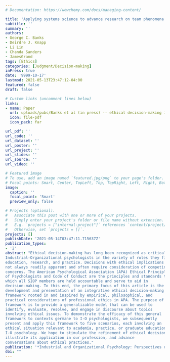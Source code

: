 ```yaml
---
# Documentation: https://wowchemy.com/docs/managing-content/

title: 'Applying systems science to advance research on team phenomena'
subtitle: ''
summary: ''
authors:
- George C. Banks
- Deirdre J. Knapp
- Li Lin
- Chanda Sanders
- JamesGrand
tags: [Ethics]
categories: [Judgment/Decision-making]
inPress: true
date: '9999-10-17'
lastmod: 2021-05-13T23:47:12-04:00
featured: false
draft: false

# Custom links (uncomment lines below)
links:
- name: Paper
  url: uploads/pubs/Banks et al (in press) -- ethical decision-making in IOP.pdf
  icon: file-pdf
  icon_pack: far

url_pdf: ''
url_code: ''
url_dataset: ''
url_poster: ''
url_project: ''
url_slides: ''
url_source: ''
url_video: ''

# Featured image
# To use, add an image named `featured.jpg/png` to your page's folder.
# Focal points: Smart, Center, TopLeft, Top, TopRight, Left, Right, BottomLeft, Bottom, BottomRight.
image:
  caption: ''
  focal_point: 'Smart'
  preview_only: false

# Projects (optional).
#   Associate this post with one or more of your projects.
#   Simply enter your project's folder or file name without extension.
#   E.g. `projects = ["internal-project"]` references `content/project/deep-learning/index.md`.
#   Otherwise, set `projects = []`.
projects: []
publishDate: '2021-05-14T03:47:11.715637Z'
publication_types:
- '2'
abstract: "Ethical decision-making has long been recognized as critical for
Industrial-Organizational psychologists in the variety of roles they fill in
education, research, and practice. Decisions with ethical implications are
not always readily apparent and often require consideration of competing
concerns. The American Psychological Association (APA) Ethical Principles
of Psychologists and Code of Conduct are the principles and standards to
which all SIOP members are held accountable and serve to aid in
decision-making. To this end, the primary focus of this article is the
development and presentation of an integrative ethical decision-making
framework rooted in and inspired by empirical, philosophical, and
practical considerations of professional ethics in APA. The purpose of this
framework is to provide a generalizable model that can be used to
identify, evaluate, resolve, and engage in discourse about topics
involving ethical issues. To demonstrate the efficacy of this general
framework to contexts germane to I-O psychologists, we subsequently
present and apply this framework to five scenarios, each involving an
ethical situation relevant to academia, practice, or graduate education in
I-O psychology. We hope to stimulate the refinement of ethical decisionmaking,
illustrate its application in our profession, and advance
conversations about ethical practices."
publication: '*Industrial and Organizational Psychology: Perspectives on Science and Practice*'
doi: ""
---
```

